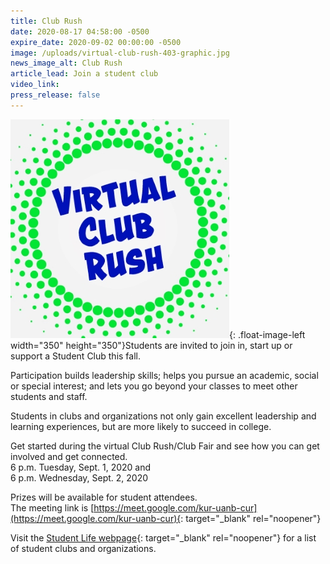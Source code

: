 ```yaml
---
title: Club Rush
date: 2020-08-17 04:58:00 -0500
expire_date: 2020-09-02 00:00:00 -0500
image: /uploads/virtual-club-rush-403-graphic.jpg
news_image_alt: Club Rush
article_lead: Join a student club
video_link:
press_release: false
---
```


![](/uploads/virtual-club-rush-403-graphic.jpg){: .float-image-left width="350" height="350"}Students are invited to join in, start up or support a Student Club this fall.

Participation builds leadership skills; helps you pursue an academic, social or special interest; and lets you go beyond your classes to meet other students and staff.

Students in clubs and organizations not only gain excellent leadership and learning experiences, but are more likely to succeed in college.

Get started during the virtual Club Rush/Club Fair and see how you can get involved and get connected.<br>6 p.m. Tuesday, Sept. 1, 2020 and<br>6 p.m. Wednesday, Sept. 2, 2020

Prizes will be available for student attendees.<br>The meeting link is [https://meet.google.com/kur-uanb-cur](https://meet.google.com/kur-uanb-cur){: target="_blank" rel="noopener"}

Visit the [Student Life webpage](http://www.kcc.edu/students/studentlife/Pages/default.aspx){: target="_blank" rel="noopener"} for a list of student clubs and organizations.&nbsp;